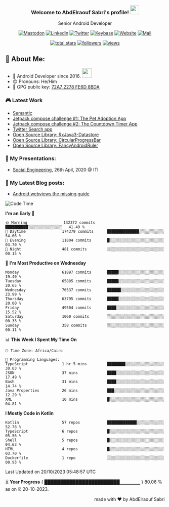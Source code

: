 
<!--
  Title: Senior Android Developer @Storyteller
  Description: Google Certified Associate Android Developer, Clean code, TDD, CICD with knowledge in cybersecurity. 
  Author: abd3lraouf, AbdElraouf Sabri
  -->

<h3 align="center">
  Welcome to AbdElraouf Sabri's profile! 
  <img src="https://media.giphy.com/media/hvRJCLFzcasrR4ia7z/giphy.gif" width="28">
</h3>

<p align='center'>
    Senior Android Developer
</p>

<!-- Social icons section -->
<p align='center'>
      <a href="https://androiddev.social/@abd3lraouf" rel="me"><img src="https://custom-icon-badges.herokuapp.com/badge/-mastodon-black?style=for-the-badge&amp;logo=Mastodon&logoColor=white" alt="Mastodon"></a>
      <a href="https://www.linkedin.com/in/abd3lraouf/"><img src="https://custom-icon-badges.herokuapp.com/badge/-LinkedIn-black?style=for-the-badge&amp;logo=Linkedin&logoColor=white" alt="Linkedin"></a>
      <a href="https://twitter.com/abd3lraouf"><img src="https://custom-icon-badges.herokuapp.com/badge/-Twitter-black?style=for-the-badge&amp;logo=twitter&logoColor=white" alt="Twitter"></a>
      <a href="https://keybase.io/abd3lraouf"><img src="https://custom-icon-badges.herokuapp.com/badge/-Keybase-black?style=for-the-badge&logo=keybase&logoColor=white" alt="Keybase"></a>
      <a href="https://www.abd3lraouf.dev/portfolio/"><img src="https://img.shields.io/badge/-Portfolio-black?style=for-the-badge&amp;logo=google-chrome&amp;logoColor=white" alt="Website"></a>
      <a href="mailto:abdelraoufsabri@gmail.com"><img src="https://img.shields.io/badge/-Say%20Hi!-black?style=for-the-badge&amp;logo=gmail" alt="Mail"></a>
</p>

<!-- Stats icons section -->
<p align='center'>
  <a href="https://github.com/abd3lraouf?tab=repositories&sort=stargazers">
    <img alt="total stars" title="Total stars on GitHub" src="https://custom-icon-badges.herokuapp.com/badge/dynamic/json?logo=star&color=55960c&labelColor=488207&label=Stars&style=for-the-badge&query=%24.stars&url=https://api.github-star-counter.workers.dev/user/abd3lraouf"/></a>
  <a href="https://github.com/abd3lraouf?tab=followers">
    <img alt="followers" title="Follow me on Github" src="https://custom-icon-badges.herokuapp.com/github/followers/abd3lraouf?color=236ad3&labelColor=1155ba&style=for-the-badge&logo=person-add&label=Follow&logoColor=white"/></a>
  <a href="https://github.com/abd3lraouf">
    <img alt="views" title="GitHub profile views" src="https://enwj06txat9l677.m.pipedream.net"/></a>
</p>

<!-- Resume Download section 
<p align='center'>
      <a href="https://github.com/abd3lraouf/abd3lraouf/releases/latest/download/AbdElraouf.Sabri.Android.Developer.resume.pdf
"><img src="https://custom-icon-badges.herokuapp.com/badge/-download%20resume-EC1C24?style=for-the-badge&logo=Adobe%20Acrobat%20Reader&logoColor=white" alt="views" title="Download my latest resume" alt="resume"></a>
</p>
-->

## 🤵 About Me:
- 🏦 Android Developer since 2016.
      <img src="https://media.giphy.com/media/WUlplcMpOCEmTGBtBW/giphy.gif" width="30">
- 😊 Pronouns: He/Him
- 🔑 GPG public key: [72A7 2278 FE6D 8BDA](https://keybase.io/abd3lraouf/pgp_keys.asc?fingerprint=d971ef94887269e4308587a772a72278fe6d8bda)

### 🎮 Latest Work

<!-- - [MVI posts](https://github.com/AbdElraoufSabri/MVIPosts) --> 
- [Semantic](https://github.com/abd3lraouf/Semantic)
- [Jetpack compose challenge #1: The Pet Adoption App](https://github.com/abd3lraouf/compose-challenge-1)
- [Jetpack compose challenge #2: The Countdown Timer App](https://github.com/abd3lraouf/compose-challenge-2)
- [Twitter Search app](https://github.com/abd3lraouf/WeeTwit)
- [Open Source Library: RxJava3-Datastore](https://github.com/abd3lraouf/DatastoreWithRxJava3)
- [Open Source Library: CircularProgressBar](https://github.com/abd3lraouf/CircularProgressBar)
- [Open Source Library: FancyAndroidRuler](https://github.com/abd3lraouf/FancyAndroidRuler)
<!-- - [MVI sample](https://github.com/abd3lraouf/mviSample) -->

### 📕 My Presentations:

- [Social Engineering](https://abd3lraouf.github.io/social-engineering/), 26th Apil, 2020 @ ITI

### 📕 My Latest Blog posts:
<!-- BLOG-POST-LIST:START -->
- [Android webviews the missing guide](https://abd3lraouf.dev/posts/android-webviews-the-missing-guide/)
<!-- BLOG-POST-LIST:END -->

<!--START_SECTION:waka-->
![Code Time](http://img.shields.io/badge/Code%20Time-545%20hrs%2048%20mins-blue)

**I'm an Early 🐤** 

```text
🌞 Morning                132372 commits      ██████████░░░░░░░░░░░░░░░   41.49 % 
🌆 Daytime                174379 commits      ██████████████░░░░░░░░░░░   54.66 % 
🌃 Evening                11804 commits       █░░░░░░░░░░░░░░░░░░░░░░░░   03.70 % 
🌙 Night                  481 commits         ░░░░░░░░░░░░░░░░░░░░░░░░░   00.15 % 
```
📅 **I'm Most Productive on Wednesday** 

```text
Monday                   61897 commits       █████░░░░░░░░░░░░░░░░░░░░   19.40 % 
Tuesday                  65885 commits       █████░░░░░░░░░░░░░░░░░░░░   20.65 % 
Wednesday                76537 commits       ██████░░░░░░░░░░░░░░░░░░░   23.99 % 
Thursday                 63795 commits       █████░░░░░░░░░░░░░░░░░░░░   20.00 % 
Friday                   49504 commits       ████░░░░░░░░░░░░░░░░░░░░░   15.52 % 
Saturday                 1060 commits        ░░░░░░░░░░░░░░░░░░░░░░░░░   00.33 % 
Sunday                   358 commits         ░░░░░░░░░░░░░░░░░░░░░░░░░   00.11 % 
```


📊 **This Week I Spent My Time On** 

```text
🕑︎ Time Zone: Africa/Cairo

💬 Programming Languages: 
TypeScript               1 hr 5 mins         ████████░░░░░░░░░░░░░░░░░   30.03 % 
JSON                     37 mins             ████░░░░░░░░░░░░░░░░░░░░░   17.49 % 
Bash                     31 mins             ████░░░░░░░░░░░░░░░░░░░░░   14.74 % 
Java Properties          26 mins             ███░░░░░░░░░░░░░░░░░░░░░░   12.29 % 
XML                      10 mins             █░░░░░░░░░░░░░░░░░░░░░░░░   04.81 % 
```

**I Mostly Code in Kotlin** 

```text
Kotlin                   57 repos            █████████████░░░░░░░░░░░░   52.78 % 
TypeScript               6 repos             █░░░░░░░░░░░░░░░░░░░░░░░░   05.56 % 
Shell                    5 repos             █░░░░░░░░░░░░░░░░░░░░░░░░   04.63 % 
HTML                     4 repos             █░░░░░░░░░░░░░░░░░░░░░░░░   03.70 % 
Dockerfile               1 repo              ░░░░░░░░░░░░░░░░░░░░░░░░░   00.93 % 
```




 Last Updated on 20/10/2023 05:48:57 UTC
<!--END_SECTION:waka-->

⏳ **Year Progress** { ████████████████████████▁▁▁▁▁▁ } 80.06 % as on ⏰ 20-10-2023.

<p align="right">made with ❤️ by AbdElraouf Sabri</p>

